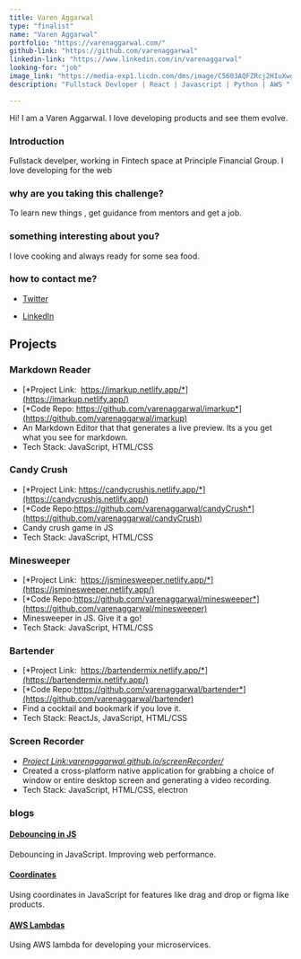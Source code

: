 ```yaml
---
title: Varen Aggarwal
type: "finalist"
name: "Varen Aggarwal"
portfolio: "https://varenaggarwal.com/"
github-link: "https://github.com/varenaggarwal"
linkedin-link: "https://www.linkedin.com/in/varenaggarwal"
looking-for: "job"
image_link: "https://media-exp1.licdn.com/dms/image/C5603AQFZRcj2HIuXwg/profile-displayphoto-shrink_200_200/0?e=1599696000&v=beta&t=N_Q5rjrrivHpKu4GtO7XJsL9hg2boyUz5wyqOBDXiUI"
description: "Fullstack Devloper | React | Javascript | Python | AWS "

---
```


Hi! I am a Varen Aggarwal. I love developing products and see them evolve.

### Introduction

Fullstack develper, working in Fintech space at Principle Financial Group. I love developing for the web

### why are you taking this challenge?

To learn new things , get guidance from mentors and get a job.

### something interesting about you?

I love cooking and always ready for some sea food.

### how to contact me?

- [Twitter](https://twitter.com/varenaggarwal)

- [LinkedIn](https://www.linkedin.com/in/varenaggarwal)

## Projects

### Markdown Reader 
- [*Project Link: ​ https://imarkup.netlify.app/​*](https://imarkup.netlify.app/)
- [*Code Repo: https://github.com/varenaggarwal/imarkup*](https://github.com/varenaggarwal/imarkup)
- An Markdown Editor that that generates a live preview. Its a you get what you see for markdown.
- Tech Stack: JavaScript, HTML/CSS

### Candy Crush 
- [*Project Link: ​https://candycrushjs.netlify.app/​*](https://candycrushjs.netlify.app/)
- [*Code Repo:https://github.com/varenaggarwal/candyCrush*](https://github.com/varenaggarwal/candyCrush)
- Candy crush game in JS
- Tech Stack: JavaScript, HTML/CSS

### Minesweeper 
- [*Project Link: ​ https://jsminesweeper.netlify.app/​*](https://jsminesweeper.netlify.app/)
- [*Code Repo:https://github.com/varenaggarwal/minesweeper*](https://github.com/varenaggarwal/minesweeper)
- Minesweeper in JS. Give it a go!
- Tech Stack: JavaScript, HTML/CSS

### Bartender 
- [*Project Link: ​ https://bartendermix.netlify.app/*](https://bartendermix.netlify.app/)
- [*Code Repo:https://github.com/varenaggarwal/bartender*](https://github.com/varenaggarwal/bartender)
- Find a cocktail and bookmark if you love it.
- Tech Stack: ReactJs, JavaScript, HTML/CSS

### Screen Recorder 
- [*Project Link: ​ varenaggarwal.github.io/screenRecorder/​*](https://varenaggarwal.github.io/screenRecorder/)
- Created a cross-platform native application for grabbing a choice of window or entire desktop screen and generating a video recording.
- Tech Stack: JavaScript, HTML/CSS, electron

### blogs

#### [Debouncing in JS](https://www.varenaggarwal.com/debouncing)
Debouncing in JavaScript. Improving web performance.

#### [Coordinates](https://www.varenaggarwal.com/jscoordinates)
Using coordinates in JavaScript for features like drag and drop or figma like products.

#### [AWS Lambdas](https://www.varenaggarwal.com/awslambda)
Using AWS lambda for developing your microservices.
